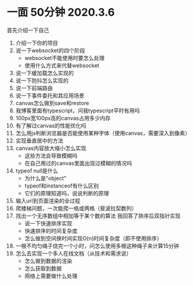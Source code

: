 # 一面 50分钟 2020.3.6
首先介绍一下自己

1. 介绍一下你的项目
2. 说一下websocket的四个阶段
    - websocket不能使用时要怎么处理
    - 使用什么方式来代替websocket
3. 说一下缓加载怎么实现的
4. 说一下防抖怎么实现的
5. 说一下前端路由
6. 说一下事件委托和其应用场景
7. canvas怎么做到save和restore
8. 我博客里面有typescript，问我typescript平时有用吗
9. 100px宽100px高的canvas占用多少内存
10. 有了解过canvas的性能优化吗
11. 怎么用js判断浏览器是否能使用某种字体（使用canvas，需要深入到像素）
12. 实现垂直居中的方法
13. canvas内容放大缩小怎么实现
    - 这些方法会导致模糊吗
    - 在自己用过的canvas里面出现过模糊的情况吗
14. typeof null是什么
    - 为什么是"object"
    - typeof和instanceof有什么区别
    - 它们的原理知道吗，说说判断的原理
15. 输入url到页面渲染的全过程
16. 爬楼梯问题，一次能爬一格或两格（斐波拉契数列）
17. 找出一个无序数组中相加等于某个数的算法
    我回答了排序后双指针实现
    - 说一下快速排序实现
    - 快速排序的时间复杂度
    - 怎么做到空间换时间实现O(n)时间复杂度（即不使用排序）
18. 一根不均匀绳子烧完一个小时，问怎么使用多根这种绳子来计算15分钟
19. 怎么去实现一个多人在线文档（从技术和需求说）
    - 怎么做到数据的渲染
    - 怎么获取到数据
    - 网络上需要做什么处理